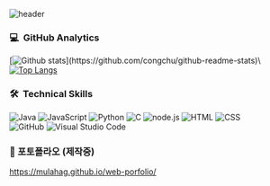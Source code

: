![header](https://capsule-render.vercel.app/api?type=waving&color=071D49&height=250&section=header&text=MunlahaG_GitHub&fontColor=26689A&fontSize=90&animation=fadeIn&fontAlignY=38&desc=%50&descAlignY=&descAlign=)

### 💻 &nbsp;GitHub Analytics</br>
[![Github stats](https://github-readme-stats.vercel.app/api?username=mulahaG&show_icons=true&theme=algolia&include_all_commits=true&count_private=true")](https://github.com/congchu/github-readme-stats)\
[![Top Langs](https://github-readme-stats.vercel.app/api/top-langs/?username=mulahaG&layout=compact&theme=algolia)](https://github.com/congchu/github-readme-stats)


### 🛠 &nbsp;Technical Skills</br>
![Java](https://img.shields.io/badge/-Java-007396?style=flat-square&logo=Java&logoColor=white)
![JavaScript](https://img.shields.io/badge/-JavaScript-F7DF1E?style=flat-square&logo=JavaScript&logoColor=white)
![Python](https://img.shields.io/badge/-Python-3776AB?style=flat-square&logo=Python&logoColor=white)
![C](https://img.shields.io/badge/-C-A8B9CC?style=flat-square&logo=C&logoColor=white)
![node.js](https://img.shields.io/badge/-node.js-339933?style=flat-square&logo=node.js&logoColor=white)
![HTML](https://img.shields.io/badge/-HTML-E34F26?style=flat&logo=HTML5&logoColor=white)
![CSS](https://img.shields.io/badge/-CSS-1572B6?style=flat&logo=CSS3&logoColor=white)\
![GitHub](https://img.shields.io/badge/-GitHub-181717?style=flat&logo=github&logoColor=whit)
![Visual Studio Code](https://img.shields.io/badge/-Visual%20Studio%20Code-007ACC?style=flat&logo=visual-studio-code&logoColor=whit)

### 🔗 포토폴라오 (제작중)
https://mulahag.github.io/web-porfolio/
